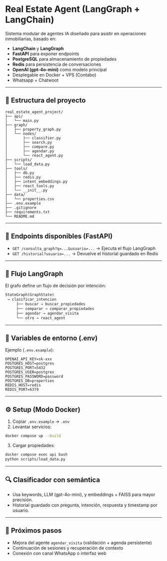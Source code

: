 
# Real Estate Agent (LangGraph + LangChain)

Sistema modular de agentes IA diseñado para asistir en operaciones inmobiliarias, basado en:
- **LangChain** y **LangGraph**
- **FastAPI** para exponer endpoints
- **PostgreSQL** para almacenamiento de propiedades
- **Redis** para persistencia de conversaciones
- **OpenAI (gpt-4o-mini)** como modelo principal
- Desplegable en Docker + VPS (Contabo)
- Whatsapp + Chatwoot

---

## 📁 Estructura del proyecto

```
real_estate_agent_project/
├── api/
│   └── main.py
├── graph/
│   ├── property_graph.py
│   └── nodes/
│       ├── classifier.py
│       ├── search.py
│       ├── compare.py
│       ├── agendar.py
│       └── react_agent.py
├── scripts/
│   └── load_data.py
├── tools/
│   ├── db.py
│   ├── redis.py
│   ├── intent_embeddings.py
│   ├── react_tools.py
│   └── __init__.py
├── data/
│   └── properties.csv
├── .env.example
├── .gitignore
├── requirements.txt
└── README.md
```

---

## 🚀 Endpoints disponibles (FastAPI)

- `GET /consulta_graph?q=...&usuario=...` → Ejecuta el flujo LangGraph
- `GET /historial?usuario=...` → Devuelve el historial guardado en Redis

---

## 🧠 Flujo LangGraph

El grafo define un flujo de decisión por intención:

```python
StateGraph(GraphState)
 → clasificar_intencion
     ├── buscar → buscar_propiedades
     ├── comparar → comparar_propiedades
     ├── agendar → agendar_visita
     └── otro → react_agent
```

---

## 🔐 Variables de entorno (.env)

Ejemplo (`.env.example`):

```env
OPENAI_API_KEY=sk-xxx
POSTGRES_HOST=postgres
POSTGRES_PORT=5432
POSTGRES_USER=postgres
POSTGRES_PASSWORD=password
POSTGRES_DB=properties
REDIS_HOST=redis
REDIS_PORT=6379
```

---

## ⚙️ Setup (Modo Docker)

1. Copiar `.env.example` → `.env`
2. Levantar servicios:
```bash
docker compose up --build
```
3. Cargar propiedades:
```bash
docker compose exec api bash
python scripts/load_data.py
```

---

## 🔍 Clasificador con semántica

- Usa keywords, LLM (gpt-4o-mini), y embeddings + FAISS para mayor precisión.
- Historial guardado con pregunta, intención, respuesta y timestamp por usuario.

---

## 📌 Próximos pasos

- Mejora del agente `agendar_visita` (validación + agenda persistente)
- Continuación de sesiones y recuperación de contexto
- Conexión con canal WhatsApp o interfaz web
